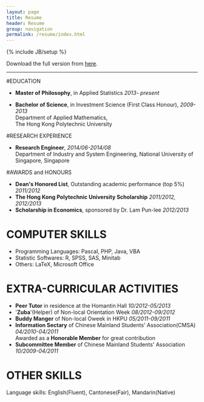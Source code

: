 ```yaml
---
layout: page
title: Resume 
header: Resume
group: navigation
permalink: /resume/index.html
---
```

{% include JB/setup %}

Download the full version from [here](http://sdrv.ms/142YsZJ).


----------



#EDUCATION
* **Master of Philosophy**, in Applied Statistics *2013- present*

* **Bachelor of Science**, in Investment Science (First Class Honour),  *2009-2013*  
     Department of Applied Mathematics,  
     The Hong Kong Polytechnic University

#RESEARCH EXPERIENCE
* **Research Engineer**, *2014/06-2014/08*  
     Department of Industry and System Engineering, 
	 National University of Singapore, Singapore 
	
#AWARDS and HONOURS
* **Dean's Honored List**, Outstanding academic performance (top 5%) *2011/2012*
* **The Hong Kong Polytechnic University Scholarship** *2011/2012,
2012/2013*
* **Scholarship in Economics**, sponsored by Dr. Lam Pun-lee *2012/2013*

# COMPUTER SKILLS #
* Programming Languages: Pascal, PHP, Java, VBA
* Statistic Softwares: R, SPSS, SAS, Minitab
* Others: LaTeX, Microsoft Office 


# EXTRA-CURRICULAR  ACTIVITIES
* **Peer Tutor** in residence at the Homantin Hall *10/2012-05/2013*
* '**Zuba**'(Helper) of Non-local Orientation Week *08/2012-09/2012*
* **Buddy Manger** of Non-local Oweek in HKPU *05/2011-09/2011*
* **Information Sectary** of Chinese Mainland Students' Association(CMSA) *04/2010-04/2011*  
    Awarded as a **Honorable Member** for great contribution
* **Subcommittee Member** of Chinese Mainland Students' Association *10/2009-04/2011*
   
# OTHER SKILLS #
Language skills: English(Fluent), Cantonese(Fair), Mandarin(Native)

                                                                                                                                                                      


